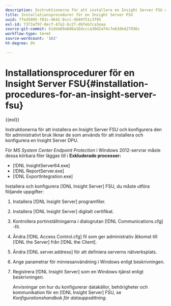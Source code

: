```yaml
---
description: Instruktionerna för att installera en Insight Server FSU och konfigurera den för administrativt bruk liknar de som används för att installera och konfigurera en Insight Server DPU.
title: Installationsprocedurer för en Insight Server FSU
uuid: ffed5095-f83c-4641-9ccc-4b94f51c3f95
exl-id: 7373af97-0ecf-47a2-bc27-dbfeb7ca3eaa
source-git-commit: b1dda69a606a16dccca30d2a74c7e63dbd27936c
workflow-type: tm+mt
source-wordcount: '163'
ht-degree: 0%

---
```


# Installationsprocedurer för en Insight Server FSU{#installation-procedures-for-an-insight-server-fsu}

{{eol}}

Instruktionerna för att installera en Insight Server FSU och konfigurera den för administrativt bruk liknar de som används för att installera och konfigurera en Insight Server DPU.

För *MS System Center Endpoint Protection* i Windows 2012-servrar måste dessa körbara filer läggas till i **Exkluderade processer:**

* [!DNL InsightServer64.exe]
* [!DNL ReportServer.exe]
* [!DNL ExportIntegration.exe]

Installera och konfigurera [!DNL Insight Server] FSU, du måste utföra följande uppgifter:

1. Installera [!DNL Insight Server] programfiler.
1. Installera [!DNL Insight Server] digitalt certifikat.
1. Kontrollera portinställningarna i dialogrutan [!DNL Communications.cfg] -fil.
1. Ändra [!DNL Access Control.cfg] fil som ger administrativ åtkomst till [!DNL the Server] från [!DNL the Client].
1. Ändra [!DNL server.address] för att definiera serverns nätverksplats.
1. Ange parametrar för minnesanvändning i Windows enligt beskrivningen.
1. Registrera [!DNL Insight Server] som en Windows-tjänst enligt beskrivningen.

   Anvisningar om hur du konfigurerar datakällor, behörigheter och kommunikation för en [!DNL Insight Server] FSU, se *Konfigurationshandbok för datauppsättning*.
